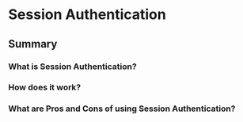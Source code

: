 # Session Authentication

## Summary

### What is Session Authentication?

### How does it work?

### What are Pros and Cons of using Session Authentication?
